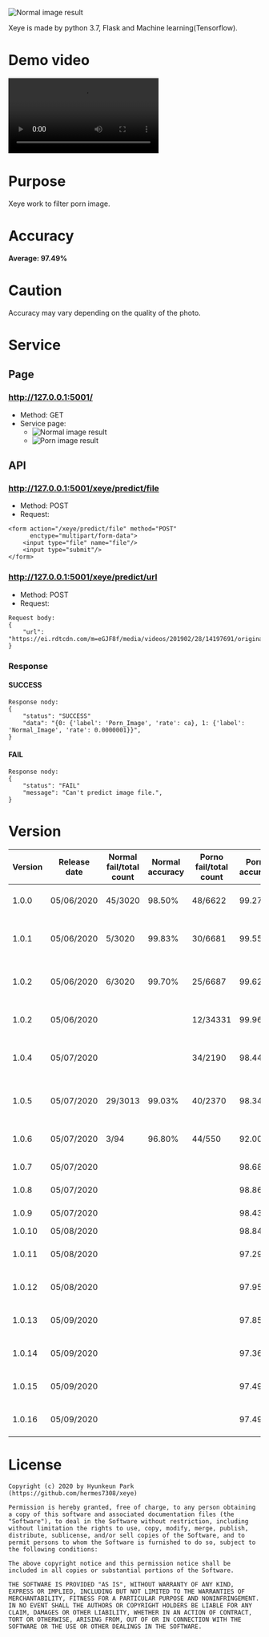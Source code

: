 ![Normal image result](static/image/logo.png)

Xeye is made by python 3.7, Flask and Machine learning(Tensorflow).

# Demo video
![Demo video](static/video/xeye_demo_original.mkv)


# Purpose
Xeye work to filter porn image.

# Accuracy
**Average: 97.49%**

# Caution
Accuracy may vary depending on the quality of the photo.

# Service
## Page
### http://127.0.0.1:5001/
* Method: GET
* Service page:
    * ![Normal image result](static/image/xeye_filter_page_normal_result.png)
    * ![Porn image result](static/image/xeye_filter_page_porn_result.png)
## API
### http://127.0.0.1:5001/xeye/predict/file
* Method: POST
* Request:
```
<form action="/xeye/predict/file" method="POST"
      enctype="multipart/form-data">
    <input type="file" name="file"/>
    <input type="submit"/>
</form>
```
### http://127.0.0.1:5001/xeye/predict/url
* Method: POST
* Request: 
```
Request body:
{
	"url": "https://ei.rdtcdn.com/m=eGJF8f/media/videos/201902/28/14197691/original/13.jpg"
}
```

### Response
#### SUCCESS
```
Response nody:
{
    "status": "SUCCESS"
    "data": "{0: {'label': 'Porn_Image', 'rate': ca}, 1: {'label': 'Normal_Image', 'rate': 0.0000001‬}}",
}
```
#### FAIL
```
Response nody:
{
    "status": "FAIL"
    "message": "Can't predict image file.",
}
```
# Version 
| Version | Release date | Normal fail/total count | Normal accuracy | Porno fail/total count | Porno accuracy | Remark                                                  |
|---------|--------------|-------------------------|-----------------|------------------------|----------------|---------------------------------------------------------|
| 1.0.0   | 05/06/2020   | 45/3020                 | 98.50%          | 48/6622                | 99.27%         | Learning normal image 200 and porn image 200            |
| 1.0.1   | 05/06/2020   | 5/3020                  | 99.83%          | 30/6681                | 99.55%         | Version 1.0.0 add normal image 45 and porn image 48     |
| 1.0.2   | 05/06/2020   | 6/3020                  | 99.70%          | 25/6687                | 99.62%         | Version 1.0.1 add normal image 4 and porn image 30      |
| 1.0.2   | 05/06/2020   |                         |                 | 12/34331               | 99.96%         | Others(redtube) 34,331 porn image                       |
| 1.0.4   | 05/07/2020   |                         |                 | 34/2190                | 98.44%         | Others(xxxvideo) 2,190 porn image including text banner |
| 1.0.5   | 05/07/2020   | 29/3013                 | 99.03%          | 40/2370                | 98.34%         | Others 2,370 porn image including text banner           |
| 1.0.6   | 05/07/2020   | 3/94                    | 96.80%          | 44/550                 | 92.00%         | Others 550 porn image including text banner             |
| 1.0.7   | 05/07/2020   |                         |                 |                        | 98.68%         | Random website image search                             |
| 1.0.8   | 05/07/2020   |                         |                 |                        | 98.86%         | instagram image upload                                  |
| 1.0.9   | 05/07/2020   |                         |                 |                        | 98.43%         | facebook image upload                                   |
| 1.0.10  | 05/08/2020   |                         |                 |                        | 98.84%         | image upload                                            |
| 1.0.11  | 05/08/2020   |                         |                 |                        | 97.29%         | image upload (Porn: 666, Normal: 856)                   |
| 1.0.12  | 05/08/2020   |                         |                 |                        | 97.95%         | image upload (Porn: 715, Normal: 865)                   |
| 1.0.13  | 05/09/2020   |                         |                 |                        | 97.85%         | image upload (Porn: 720, Normal: 899)                   |
| 1.0.14  | 05/09/2020   |                         |                 |                        | 97.36%         | image upload (Porn: 747, Normal: 925)                   |
| 1.0.15  | 05/09/2020   |                         |                 |                        | 97.49%         | image upload (Porn: 807, Normal: 940)                   |
| 1.0.16  | 05/09/2020   |                         |                 |                        | 97.49%         | image upload (Porn: 865, Normal: 940)                   |

# License
```
Copyright (c) 2020 by Hyunkeun Park (https://github.com/hermes7308/xeye)

Permission is hereby granted, free of charge, to any person obtaining a copy of this software and associated documentation files (the "Software"), to deal in the Software without restriction, including without limitation the rights to use, copy, modify, merge, publish, distribute, sublicense, and/or sell copies of the Software, and to permit persons to whom the Software is furnished to do so, subject to the following conditions:

The above copyright notice and this permission notice shall be included in all copies or substantial portions of the Software.

THE SOFTWARE IS PROVIDED "AS IS", WITHOUT WARRANTY OF ANY KIND, EXPRESS OR IMPLIED, INCLUDING BUT NOT LIMITED TO THE WARRANTIES OF MERCHANTABILITY, FITNESS FOR A PARTICULAR PURPOSE AND NONINFRINGEMENT. IN NO EVENT SHALL THE AUTHORS OR COPYRIGHT HOLDERS BE LIABLE FOR ANY CLAIM, DAMAGES OR OTHER LIABILITY, WHETHER IN AN ACTION OF CONTRACT, TORT OR OTHERWISE, ARISING FROM, OUT OF OR IN CONNECTION WITH THE SOFTWARE OR THE USE OR OTHER DEALINGS IN THE SOFTWARE.
```